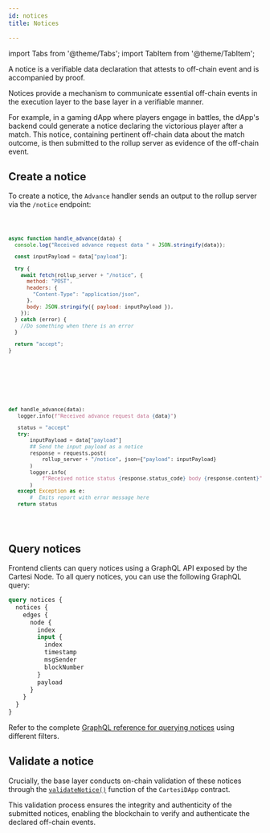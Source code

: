 ```yaml
---
id: notices
title: Notices

---
```

import Tabs from '@theme/Tabs';
import TabItem from '@theme/TabItem';

A notice is a verifiable data declaration that attests to off-chain event and is accompanied by proof. 

Notices provide a mechanism to communicate essential off-chain events in the execution layer to the base layer in a verifiable manner.

For example, in a gaming dApp where players engage in battles, the dApp's backend could generate a notice declaring the victorious player after a match. This notice, containing pertinent off-chain data about the match outcome, is then submitted to the rollup server as evidence of the off-chain event.

## Create a notice

To create a notice, the `Advance` handler sends an output to the rollup server via the `/notice` endpoint:

<Tabs>
  <TabItem value="JavaScript" label="JavaScript" default>
<pre><code>

```javascript
async function handle_advance(data) {
  console.log("Received advance request data " + JSON.stringify(data));

  const inputPayload = data["payload"];

  try {
    await fetch(rollup_server + "/notice", {
      method: "POST",
      headers: {
        "Content-Type": "application/json",
      },
      body: JSON.stringify({ payload: inputPayload }),
    });
  } catch (error) {
    //Do something when there is an error
  }

  return "accept";
}
```

</code></pre>
</TabItem>

<TabItem value="Python" label="Python" default>
<pre><code>

```python

def handle_advance(data):
   logger.info(f"Received advance request data {data}")

   status = "accept"
   try:
       inputPayload = data["payload"]
       ## Send the input payload as a notice
       response = requests.post(
           rollup_server + "/notice", json={"payload": inputPayload}
       )
       logger.info(
           f"Received notice status {response.status_code} body {response.content}"
       )
   except Exception as e:
       #  Emits report with error message here
   return status

```

</code></pre>
</TabItem>

</Tabs>


## Query notices

Frontend clients can query notices using a GraphQL API exposed by the Cartesi Node. To all query notices, you can use the following GraphQL query:

```graphql
query notices {
  notices {
    edges {
      node {
        index
        input {
          index
          timestamp
          msgSender
          blockNumber
        }
        payload
      }
    }
  }
}
```

Refer to the complete [GraphQL reference for querying notices](../graphql/queries/notices.md) using different filters.


## Validate a notice

Crucially, the base layer conducts on-chain validation of these notices through the [`validateNotice()`](../json-rpc/application.md/#validatenotice) function of the `CartesiDApp` contract.

This validation process ensures the integrity and authenticity of the submitted notices, enabling the blockchain to verify and authenticate the declared off-chain events.




